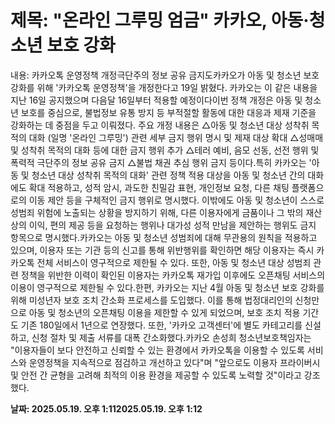 # **제목: "온라인 그루밍 엄금" 카카오, 아동·청소년 보호 강화**

  내용: 카카오톡 운영정책 개정극단주의 정보 공유 금지도카카오가 아동 및 청소년 보호 강화를 위해 '카카오톡 운영정책'을 개정한다고 19일 밝혔다. 카카오는 이 같은 내용을 지난 16일 공지했으며 다음달 16일부터 적용할 예정이다이번 정책 개정은 아동 및 청소년 보호를 중심으로, 불법정보 유통 방지 등 부적절할 활동에 대한 대응과 제재 기준을 강화하는 데 중점을 두고 이뤄졌다. 주요 개정 내용은 △아동 및 청소년 대상 성착취 목적의 대화 (일명 '온라인 그루밍') 관련 세부 금지 행위 명시 및 제재 대상 확대 △성매매 및 성착취 목적의 대화 등에 대한 금지 행위 추가 △테러 예비, 음모 선동, 선전 행위 및 폭력적 극단주의 정보 공유 금지 △불법 채권 추심 행위 금지 등이다.특히 카카오는 '아동 및 청소년 대상 성착취 목적의 대화' 관련 정책 적용 대상을 아동 및 청소년 간의 대화에도 확대 적용하고, 성적 암시, 과도한 친밀감 표현, 개인정보 요청, 다른 채팅 플랫폼으로의 이동 제안 등을 구체적인 금지 행위로 명시했다. 이밖에도 아동 및 청소년이 스스로 성범죄 위험에 노출되는 상황을 방지하기 위해, 다른 이용자에게 금품이나 그 밖의 재산상의 이익, 편의 제공 등을 요청하는 행위나 대가성 성적 만남을 제안하는 행위도 금지 항목으로 명시했다.카카오는 아동 및 청소년 성범죄에 대해 무관용의 원칙을 적용하고 있으며, 이용자 또는 기관 등의 신고를 통해 위반행위를 확인하면 해당 이용자는 즉시 카카오톡 전체 서비스이 영구적으로 제한될 수 있다. 또한, 아동 및 청소년 대상 성범죄 관련 정책을 위반한 이력이 확인된 이용자는 카카오톡 재가입 이후에도 오픈채팅 서비스의 이용이 영구적으로 제한될 수 있다.한편, 카카오는 지난 4월 아동 및 청소년 보호 강화를 위해 미성년자 보호 조치 간소화 프로세스를 도입했다. 이를 통해 법정대리인의 신청만으로 아동 및 청소년의 오픈채팅 이용을 제한할 수 있게 되었으며, 보호 조치 적용 기간도 기존 180일에서 1년으로 연장했다. 또한, '카카오 고객센터'에 별도 카테고리를 신설하고, 신청 절차 및 제출 서류를 대폭 간소화했다.카카오 손성희 청소년보호책임자는 "이용자들이 보다 안전하고 신뢰할 수 있는 환경에서 카카오톡을 이용할 수 있도록 서비스와 운영정책을 지속적으로 점검하고 개선하고 있다"며 "앞으로도 이용자 프라이버시 및 안전 간 균형을 고려해 최적의 이용 환경을 제공할 수 있도록 노력할 것"이라고 강조했다.

  **날짜: 2025.05.19. 오후 1:112025.05.19. 오후 1:12**